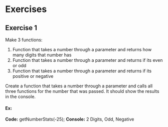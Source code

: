 # Exercises

## Exercise 1

Make 3 functions:

1. Function that takes a number through a parameter and returns how many digits that number has
2. Function that takes a number through a parameter and returns if its even or odd
3. Function that takes a number through a parameter and returns if its positive or negative

Create a function that takes a number through a parameter and calls all three functions for the number that was passed.
It should show the results in the console.

#### Ex:

**Code:** getNumberStats(-25);
**Console:** 2 Digits, Odd, Negative
 

